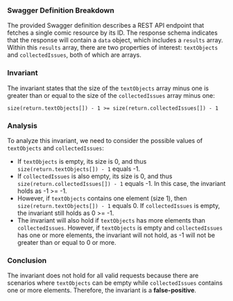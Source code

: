 ### Swagger Definition Breakdown
The provided Swagger definition describes a REST API endpoint that fetches a single comic resource by its ID. The response schema indicates that the response will contain a `data` object, which includes a `results` array. Within this `results` array, there are two properties of interest: `textObjects` and `collectedIssues`, both of which are arrays.

### Invariant
The invariant states that the size of the `textObjects` array minus one is greater than or equal to the size of the `collectedIssues` array minus one: 

`size(return.textObjects[]) - 1 >= size(return.collectedIssues[]) - 1`

### Analysis
To analyze this invariant, we need to consider the possible values of `textObjects` and `collectedIssues`:
- If `textObjects` is empty, its size is 0, and thus `size(return.textObjects[]) - 1` equals -1.
- If `collectedIssues` is also empty, its size is 0, and thus `size(return.collectedIssues[]) - 1` equals -1. In this case, the invariant holds as -1 >= -1.
- However, if `textObjects` contains one element (size 1), then `size(return.textObjects[]) - 1` equals 0. If `collectedIssues` is empty, the invariant still holds as 0 >= -1.
- The invariant will also hold if `textObjects` has more elements than `collectedIssues`. However, if `textObjects` is empty and `collectedIssues` has one or more elements, the invariant will not hold, as -1 will not be greater than or equal to 0 or more.

### Conclusion
The invariant does not hold for all valid requests because there are scenarios where `textObjects` can be empty while `collectedIssues` contains one or more elements. Therefore, the invariant is a **false-positive**.
